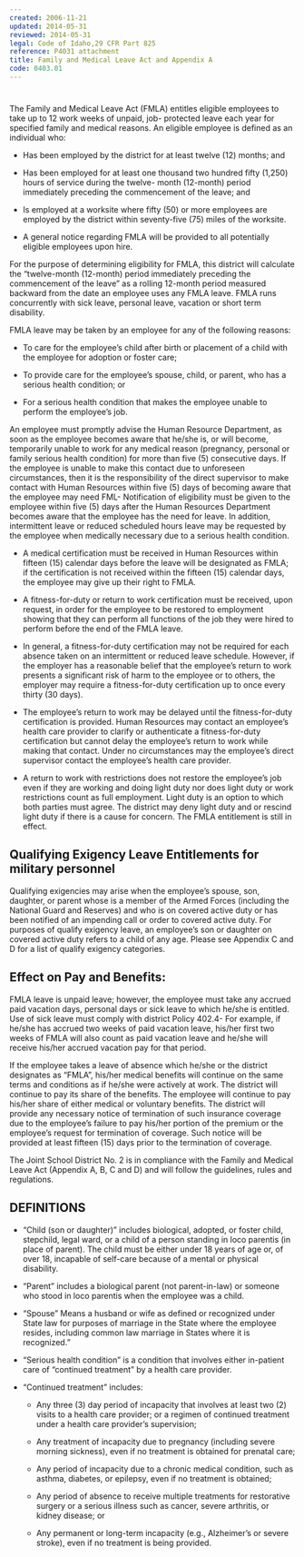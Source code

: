 ```yaml
---
created: 2006-11-21
updated: 2014-05-31
reviewed: 2014-05-31
legal: Code of Idaho,29 CFR Part 825
reference: P4031 attachment
title: Family and Medical Leave Act and Appendix A
code: 0403.01
---
```


#  

The Family and Medical Leave Act (FMLA) entitles eligible employees to take up to 12 work weeks of unpaid, job- protected leave each year for specified family and medical reasons. An eligible employee is defined as an individual who:



- Has been employed by the district for at least twelve (12) months; and

- Has been employed for at least one thousand two hundred fifty (1,250) hours of service during the twelve- month (12-month) period immediately preceding the commencement of the leave; and

- Is employed at a worksite where fifty (50) or more employees are employed by the district within seventy-five (75) miles of the worksite.

- A general notice regarding FMLA will be provided to all potentially eligible employees upon hire.

For the purpose of determining eligibility for FMLA, this district will calculate the “twelve-month (12-month) period immediately preceding the commencement of the leave” as a rolling 12-month period measured backward from the date an employee uses any FMLA leave. FMLA runs concurrently with sick leave, personal leave, vacation or short term disability.

FMLA leave may be taken by an employee for any of the following reasons:



- To care for the employee’s child after birth or placement of a child with the employee for adoption or foster care;

- To provide care for the employee’s spouse, child, or parent, who has a serious health condition; or

- For a serious health condition that makes the employee unable to perform the employee’s job.

An employee must promptly advise the Human Resource Department, as soon as the employee becomes aware that he/she is, or will become, temporarily unable to work for any medical reason (pregnancy, personal or family serious health condition) for more than five (5) consecutive days. If the employee is unable to make this contact due to unforeseen circumstances, then it is the responsibility of the direct supervisor to make contact with Human Resources within five (5) days of becoming aware that the employee may need FML- Notification of eligibility must be given to the employee within five (5) days after the Human Resources Department becomes aware that the employee has the need for leave. In addition, intermittent leave or reduced scheduled hours leave may be requested by the employee when medically necessary due to a serious health condition.



- A medical certification must be received in Human Resources within fifteen (15) calendar days before the leave will be designated as FMLA; if the certification is not received within the fifteen (15) calendar days, the employee may give up their right to FMLA.

- A fitness-for-duty or return to work certification must be received, upon request, in order for the employee to be restored to employment showing that they can perform all functions of the job they were hired to perform before the end of the FMLA leave.

- In general, a fitness-for-duty certification may not be required for each absence taken on an intermittent or reduced leave schedule. However, if the employer has a reasonable belief that the employee’s return to work presents a significant risk of harm to the employee or to others, the employer may require a fitness-for-duty certification up to once every thirty (30 days).

- The employee’s return to work may be delayed until the fitness-for-duty certification is provided. Human Resources may contact an employee’s health care provider to clarify or authenticate a fitness-for-duty certification but cannot delay the employee’s return to work while making that contact. Under no circumstances may the employee’s direct supervisor contact the employee’s health care provider.

- A return to work with restrictions does not restore the employee’s job even if they are working and doing light duty nor does light duty or work restrictions count as full employment. Light duty is an option to which both parties must agree. The district may deny light duty and or rescind light duty if there is a cause for concern. The FMLA entitlement is still in effect.

## Qualifying Exigency Leave Entitlements for military personnel

Qualifying exigencies may arise when the employee’s spouse, son, daughter, or parent whose is a member of the Armed Forces (including the National Guard and Reserves) and who is on covered active duty or has been notified of an impending call or order to covered active duty. For purposes of qualify exigency leave, an employee’s son or daughter on covered active duty refers to a child of any age. Please see Appendix C and D for a list of qualify exigency categories.

## Effect on Pay and Benefits:

FMLA leave is unpaid leave; however, the employee must take any accrued paid vacation days, personal days or sick leave to which he/she is entitled. Use of sick leave must comply with district Policy 402.4- For example, if he/she has accrued two weeks of paid vacation leave, his/her first two weeks of FMLA will also count as paid vacation leave and he/she will receive his/her accrued vacation pay for that period.

If the employee takes a leave of absence which he/she or the district designates as “FMLA”, his/her medical benefits will continue on the same terms and conditions as if he/she were actively at work. The district will continue to pay its share of the benefits. The employee will continue to pay his/her share of either medical or voluntary benefits. The district will provide any necessary notice of termination of such insurance coverage due to the employee’s failure to pay his/her portion of the premium or the employee’s request for termination of coverage. Such notice will be provided at least fifteen (15) days prior to the termination of coverage.

The Joint School District No. 2 is in compliance with the Family and Medical Leave Act (Appendix A, B, C and D) and will follow the guidelines, rules and regulations.

## DEFINITIONS



- “Child (son or daughter)” includes biological, adopted, or foster child, stepchild, legal ward, or a child of a person standing in loco parentis (in place of parent). The child must be either under 18 years of age or, of over 18, incapable of self-care because of a mental or physical disability.

- “Parent” includes a biological parent (not parent-in-law) or someone who stood in loco parentis when the employee was a child.

- “Spouse” Means a husband or wife as defined or recognized under State law for purposes of marriage in the State where the employee resides, including common law marriage in States where it is recognized.”

- “Serious health condition” is a condition that involves either in-patient care of “continued treatment” by a health care provider.

- “Continued treatment” includes:

    - Any three (3) day period of incapacity that involves at least two (2) visits to a health care provider; or a     regimen of continued treatment under a health care provider’s supervision;

    - Any treatment of incapacity due to pregnancy (including severe morning sickness), even if no treatment     is obtained for prenatal care;

    - Any period of incapacity due to a chronic medical condition, such as asthma, diabetes, or epilepsy, even     if no treatment is obtained;

    - Any period of absence to receive multiple treatments for restorative surgery or a serious illness such as     cancer, severe arthritis, or kidney disease; or

    - Any permanent or long-term incapacity (e.g., Alzheimer’s or severe stroke), even if no treatment is being     provided.

